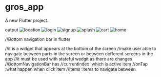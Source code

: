 # gros_app

A new Flutter project.

output
![location](https://github.com/OsamaElsaadany/grosapp/blob/main/assets/images/output/location.jpg)
![login](https://github.com/OsamaElsaadany/grosapp/blob/main/assets/images/output/login.png)
![signup](https://github.com/OsamaElsaadany/grosapp/blob/main/assets/images/output/signup.png)
![splash](https://github.com/OsamaElsaadany/grosapp/blob/main/assets/images/output/splash.png)
![cart](https://github.com/OsamaElsaadany/grosapp/blob/main/assets/images/output/cart.png)
![home](https://github.com/OsamaElsaadany/grosapp/blob/main/assets/images/output/home.png)



//Bottom navigation bar in flutter 

//it is a widget that appears at the bottom of the screen 
//make user able to navigate between parts in the screen or between defferent screens in the app
//it must be used with stateful wedgit as there are changes 
//BottomNavigationBar has 
  //currentIndex :which is active item
  //onTap  :what happen when click item
  //items :items to navigate between
